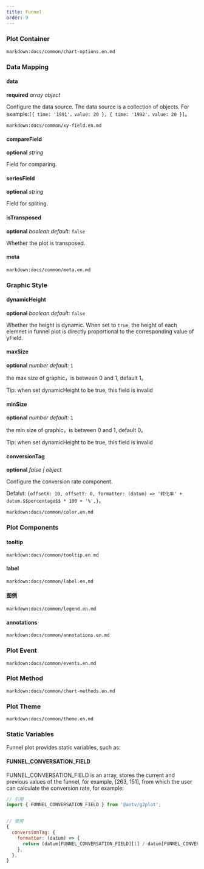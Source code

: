 ```yaml
---
title: Funnel
order: 9
---
```


### Plot Container

`markdown:docs/common/chart-options.en.md`

### Data Mapping

#### data

<description>**required** _array object_</description>

Configure the data source. The data source is a collection of objects. For example:`[{ time: '1991'，value: 20 }, { time: '1992'，value: 20 }]`。

`markdown:docs/common/xy-field.en.md`

#### compareField

<description>**optional** _string_</description>

Field for comparing.

#### seriesField

<description>**optional** _string_</description>

Field for spliting.

#### isTransposed

<description>**optional** _boolean_ _default:_ `false`</description>

Whether the plot is transposed.

#### meta

`markdown:docs/common/meta.en.md`

### Graphic Style

#### dynamicHeight

<description>**optional** _boolean_ _default:_ `false`</description>

Whether the height is dynamic. When set to `true`, the height of each elemnet in funnel plot is directly proportional to the corresponding value of yField.

#### maxSize

<description>**optional** _number_ _default:_ `1`</description>

the max size of graphic，is between 0 and 1, default 1。

Tip: when set dynamicHeight to be true, this field is invalid 

#### minSize

<description>**optional** _number_ _default:_ `1`</description>

the min size of graphic，is between 0 and 1, default 0。

Tip: when set dynamicHeight to be true, this field is invalid 

#### conversionTag

<description>**optional** _false | object_</description>

Configure the conversion rate component.

Defalut: `{offsetX: 10, offsetY: 0, formatter: (datum) => '转化率' + datum.$$percentage$$ * 100 + '%',}`。

`markdown:docs/common/color.en.md`

### Plot Components

#### tooltip

`markdown:docs/common/tooltip.en.md`

#### label

`markdown:docs/common/label.en.md`

#### 图例

`markdown:docs/common/legend.en.md`

#### annotations

`markdown:docs/common/annotations.en.md`


### Plot Event

`markdown:docs/common/events.en.md`

### Plot Method

`markdown:docs/common/chart-methods.en.md`

### Plot Theme

`markdown:docs/common/theme.en.md`


### Static Variables

Funnel plot provides static variables, such as:


#### FUNNEL_CONVERSATION_FIELD

FUNNEL_CONVERSATION_FIELD is an array, stores the current and previous values of the funnel, for example, [263, 151], from which the user can calculate the conversion rate, for example:

```javascript
// 引用
import { FUNNEL_CONVERSATION_FIELD } from '@antv/g2plot';


// 使用
{
  conversionTag: {
    formatter: (datum) => {
      return (datum[FUNNEL_CONVERSATION_FIELD][1] / datum[FUNNEL_CONVERSATION_FIELD][0]).toFixed(2);
    },
  },
}
```

